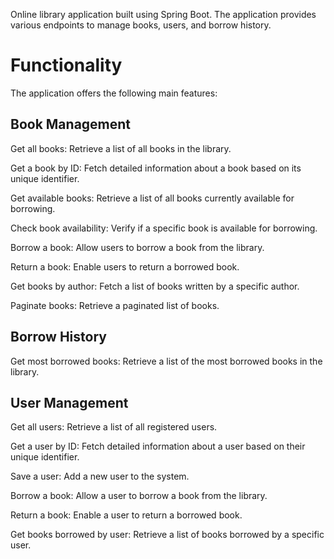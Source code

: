 Online library application built using Spring Boot. The application provides various endpoints to manage books, users, and borrow history.


# Functionality
The application offers the following main features:
## Book Management
  Get all books: Retrieve a list of all books in the library.

  
  Get a book by ID: Fetch detailed information about a book based on its unique identifier.

  
  Get available books: Retrieve a list of all books currently available for borrowing.

  
  Check book availability: Verify if a specific book is available for borrowing.

  
  Borrow a book: Allow users to borrow a book from the library.

  
  Return a book: Enable users to return a borrowed book.

  
  Get books by author: Fetch a list of books written by a specific author.

  
  Paginate books: Retrieve a paginated list of books.

  
## Borrow History
  Get most borrowed books: Retrieve a list of the most borrowed books in the library.


## User Management
  Get all users: Retrieve a list of all registered users.

  
  Get a user by ID: Fetch detailed information about a user based on their unique identifier.

  
  Save a user: Add a new user to the system.

  
  Borrow a book: Allow a user to borrow a book from the library.

  
  Return a book: Enable a user to return a borrowed book.

  
  Get books borrowed by user: Retrieve a list of books borrowed by a specific user.
